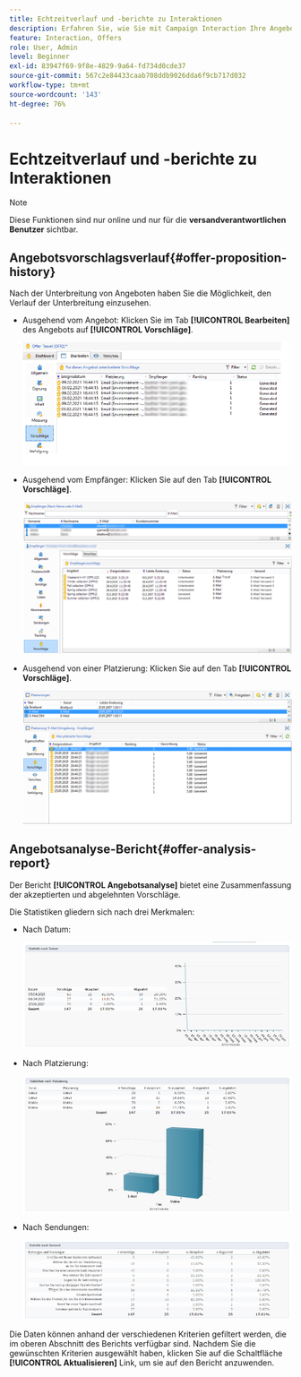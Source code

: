 ```yaml
---
title: Echtzeitverlauf und -berichte zu Interaktionen
description: Erfahren Sie, wie Sie mit Campaign Interaction Ihre Angebote verfolgen und messen können.
feature: Interaction, Offers
role: User, Admin
level: Beginner
exl-id: 83947f69-9f8e-4829-9a64-fd734d0cde37
source-git-commit: 567c2e84433caab708ddb9026dda6f9cb717d032
workflow-type: tm+mt
source-wordcount: '143'
ht-degree: 76%

---
```


# Echtzeitverlauf und -berichte zu Interaktionen

>[!NOTE]
>
>Diese Funktionen sind nur online und nur für die **versandverantwortlichen Benutzer** sichtbar.

## Angebotsvorschlagsverlauf{#offer-proposition-history}

Nach der Unterbreitung von Angeboten haben Sie die Möglichkeit, den Verlauf der Unterbreitung einzusehen.

* Ausgehend vom Angebot: Klicken Sie im Tab **[!UICONTROL Bearbeiten]** des Angebots auf **[!UICONTROL Vorschläge]**.

  ![](assets/offer_followup_006.png)

* Ausgehend vom Empfänger: Klicken Sie auf den Tab **[!UICONTROL Vorschläge]**.

  ![](assets/offer_followup_002.png)

* Ausgehend von einer Platzierung: Klicken Sie auf den Tab **[!UICONTROL Vorschläge]**.

  ![](assets/offer_space_prop_001_b.png)

## Angebotsanalyse-Bericht{#offer-analysis-report}

Der Bericht **[!UICONTROL Angebotsanalyse]** bietet eine Zusammenfassung der akzeptierten und abgelehnten Vorschläge.

Die Statistiken gliedern sich nach drei Merkmalen:

* Nach Datum:

  ![](assets/offer_report_perdate.png)

* Nach Platzierung:

  ![](assets/offer_report_perspaces.png)

* Nach Sendungen:

  ![](assets/offer_report_perdeliveries.png)

Die Daten können anhand der verschiedenen Kriterien gefiltert werden, die im oberen Abschnitt des Berichts verfügbar sind. Nachdem Sie die gewünschten Kriterien ausgewählt haben, klicken Sie auf die Schaltfläche **[!UICONTROL Aktualisieren]** Link, um sie auf den Bericht anzuwenden.
